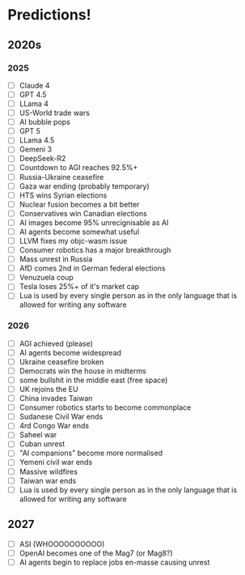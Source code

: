 # Predictions!

## 2020s

### 2025
- [ ] Claude 4
- [ ] GPT 4.5
- [ ] LLama 4
- [ ] US-World trade wars
- [ ] AI bubble pops
- [ ] GPT 5
- [ ] LLama 4.5
- [ ] Gemeni 3
- [ ] DeepSeek-R2
- [ ] Countdown to AGI reaches 92.5%+
- [ ] Russia-Ukraine ceasefire
- [ ] Gaza war ending (probably temporary)
- [ ] HTS wins Syrian elections
- [ ] Nuclear fusion becomes a bit better
- [ ] Conservatives win Canadian elections
- [ ] AI images become 95% unrecignisable as AI
- [ ] AI agents become somewhat useful
- [ ] LLVM fixes my objc-wasm issue
- [ ] Consumer robotics has a major breakthrough
- [ ] Mass unrest in Russia
- [ ] AfD comes 2nd in German federal elections
- [ ] Venuzuela coup
- [ ] Tesla loses 25%+ of it's market cap
- [ ] Lua is used by every single person as in the only language that is allowed for writing any software

### 2026

- [ ] AGI achieved (please)
- [ ] AI agents become widespread
- [ ] Ukraine ceasefire broken
- [ ] Democrats win the house in midterms
- [ ] some bullshit in the middle east (free space)
- [ ] UK rejoins the EU
- [ ] China invades Taiwan
- [ ] Consumer robotics starts to become commonplace
- [ ] Sudanese Civil War ends
- [ ] 4rd Congo War ends
- [ ] Saheel war
- [ ] Cuban unrest
- [ ] "AI companions" become more normalised
- [ ] Yemeni civil war ends
- [ ] Massive wildfires
- [ ] Taiwan war ends
- [ ] Lua is used by every single person as in the only language that is allowed for writing any software

## 2027

- [ ] ASI (WHOOOOOOOOOO)
- [ ] OpenAI becomes one of the Mag7 (or Mag8?)
- [ ] AI agents begin to replace jobs en-masse causing unrest
